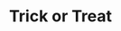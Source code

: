 ---
layout: item
raw_url: https://prdwebappstorage.blob.core.windows.net/kansaspattons/images/gallery-2009-10-31/img59133.jpg
thumb_url: https://prdwebappstorage.blob.core.windows.net/kansaspattons/images/gallery-2009-10-31/thumb_img59133.jpg
index: 7
title: Trick or Treat
---